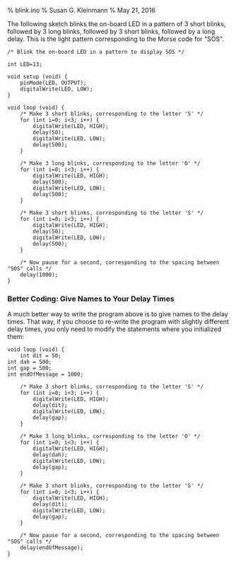 % blink.ino
% Susan G. Kleinmann
% May 21, 2016

The following sketch blinks the on-board LED in a pattern of 3 short blinks, followed by
3 long blinks, followed by 3 short blinks, followed by a long delay.  This is the light
pattern corresponding to the Morse code for "SOS".

    /* Blink the on-board LED in a pattern to display SOS */
     
    int LED=13; 
    
    void setup (void) {
        pinMode(LED, OUTPUT);    
        digitalWrite(LED, LOW);
    }
    
    void loop (void) {
        /* Make 3 short blinks, corresponding to the letter 'S' */
        for (int i=0; i<3; i++) {
            digitalWrite(LED, HIGH);   
            delay(50);               
            digitalWrite(LED, LOW);    
            delay(500);               
        }

        /* Make 3 long blinks, corresponding to the letter 'O' */
        for (int i=0; i<3; i++) {
            digitalWrite(LED, HIGH);   
            delay(500);               
            digitalWrite(LED, LOW);    
            delay(500);               
        }

        /* Make 3 short blinks, corresponding to the letter 'S' */
        for (int i=0; i<3; i++) {
            digitalWrite(LED, HIGH);   
            delay(50);               
            digitalWrite(LED, LOW);    
            delay(500);               
        }

        /* Now pause for a second, corresponding to the spacing between "SOS" calls */
        delay(1000);
    }

### Better Coding:  Give Names to Your Delay Times ###

A much better way to write the program above is to give names to the delay times.
That way, if you choose to re-write the program with slightly different delay times,
you only need to modify the statements where you initialized them:

    void loop (void) {
        int dit = 50;
	int dah = 500;
	int gap = 500;
	int endOfMessage = 1000;

        /* Make 3 short blinks, corresponding to the letter 'S' */
        for (int i=0; i<3; i++) {
            digitalWrite(LED, HIGH);   
            delay(dit);               
            digitalWrite(LED, LOW);    
            delay(gap);               
        }

        /* Make 3 long blinks, corresponding to the letter 'O' */
        for (int i=0; i<3; i++) {
            digitalWrite(LED, HIGH);   
            delay(dah);               
            digitalWrite(LED, LOW);    
            delay(gap);               
        }

        /* Make 3 short blinks, corresponding to the letter 'S' */
        for (int i=0; i<3; i++) {
            digitalWrite(LED, HIGH);   
            delay(dit);               
            digitalWrite(LED, LOW);    
            delay(gap);               
        }

        /* Now pause for a second, corresponding to the spacing between "SOS" calls */
        delay(endOfMessage);
    }

